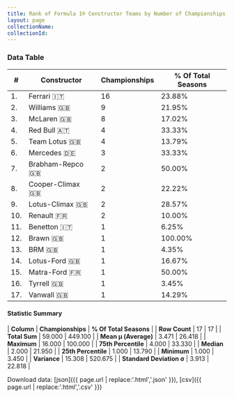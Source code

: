 ```yaml
---
title: Rank of Formula 1® Constructor Teams by Number of Championships
layout: page
collectionName: 
collectionId: 
---
```




<canvas id="chart" width="400" height="180"></canvas>
<script>
var data = {
    "datasets": [
        {
            "backgroundColor": [
                "EB212E",
                "EAE4ED",
                "E96E30",
                "121D32",
                "09630C",
                "18A19B",
                "243F73",
                "273027",
                "025839",
                "FDE139",
                "73C2FB",
                "E2F833",
                "144D44",
                "025839",
                "3FB2B3",
                "274B72",
                "336667"
            ],
            "borderColor": [
                "16191A",
                "082957",
                "0D1D20",
                "FDCC2F",
                "444444",
                "D7D7D5",
                "444444",
                "444444",
                "444444",
                "424B52",
                "444444",
                "444444",
                "444444",
                "444444",
                "444444",
                "444444",
                "444444"
            ],
            "borderWidth": 1,
            "data": [
                16.0,
                9.0,
                8.0,
                4.0,
                4.0,
                3.0,
                2.0,
                2.0,
                2.0,
                2.0,
                1.0,
                1.0,
                1.0,
                1.0,
                1.0,
                1.0,
                1.0
            ],
            "label": "Championships"
        }
    ],
    "labels": [
        "Ferrari",
        "Williams",
        "McLaren",
        "Red Bull",
        "Team Lotus",
        "Mercedes",
        "Brabham-Repco",
        "Cooper-Climax",
        "Lotus-Climax",
        "Renault",
        "Benetton",
        "Brawn",
        "BRM",
        "Lotus-Ford",
        "Matra-Ford",
        "Tyrrell",
        "Vanwall"
    ]
};
var options = {
  legend: {
    display: false
  },
  scales: {
    xAxes: [{
      ticks: {
        beginAtZero: true,
        maxRotation: 180,
        display: window.innerWidth > 800
      }
    }],
    yAxes: [{
      ticks: {
        beginAtZero: true
      }
    }]
  },
  onResize: function(chart, size) {
    chart.options.scales.xAxes[0].ticks.display = size.width > 800;
  }
};
var chart = new Chart("chart", {
    data: data,
    type: 'bar',
    options: options
});
</script>



### Data Table

| # | Constructor | Championships | % Of Total Seasons |
|--|--|--|--|
| 1. | Ferrari 🇮🇹 | 16 | 23.88% |
| 2. | Williams 🇬🇧 | 9 | 21.95% |
| 3. | McLaren 🇬🇧 | 8 | 17.02% |
| 4. | Red Bull 🇦🇹 | 4 | 33.33% |
| 5. | Team Lotus 🇬🇧 | 4 | 13.79% |
| 6. | Mercedes 🇩🇪 | 3 | 33.33% |
| 7. | Brabham-Repco 🇬🇧 | 2 | 50.00% |
| 8. | Cooper-Climax 🇬🇧 | 2 | 22.22% |
| 9. | Lotus-Climax 🇬🇧 | 2 | 28.57% |
| 10. | Renault 🇫🇷 | 2 | 10.00% |
| 11. | Benetton 🇮🇹 | 1 | 6.25% |
| 12. | Brawn 🇬🇧 | 1 | 100.00% |
| 13. | BRM 🇬🇧 | 1 | 4.35% |
| 14. | Lotus-Ford 🇬🇧 | 1 | 16.67% |
| 15. | Matra-Ford 🇫🇷 | 1 | 50.00% |
| 16. | Tyrrell 🇬🇧 | 1 | 3.45% |
| 17. | Vanwall 🇬🇧 | 1 | 14.29% |

#### Statistic Summary

| **Column** | **Championships** | **% Of Total Seasons** |
| **Row Count** | 17 | 17 |
| **Total Sum** | 59.000 | 449.100 |
| **Mean μ (Average)** | 3.471 | 26.418 |
| **Maximum** | 16.000 | 100.000 |
| **75th Percentile** | 4.000 | 33.330 |
| **Median** | 2.000 | 21.950 |
| **25th Percentile** | 1.000 | 13.790 |
| **Minimum** | 1.000 | 3.450 |
| **Variance** | 15.308 | 520.675 |
| **Standard Deviation σ** | 3.913 | 22.818 |

Download data: [json]({{ page.url | replace:'.html','.json' }}), [csv]({{ page.url | replace:'.html','.csv' }})
